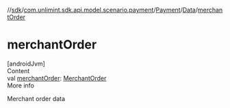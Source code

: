 //[sdk](../../../../index.md)/[com.unlimint.sdk.api.model.scenario.payment](../../index.md)/[Payment](../index.md)/[Data](index.md)/[merchantOrder](merchant-order.md)



# merchantOrder  
[androidJvm]  
Content  
val [merchantOrder](merchant-order.md): [MerchantOrder](../../../com.unlimint.sdk.api.model/-merchant-order/index.md)  
More info  


Merchant order data

  




